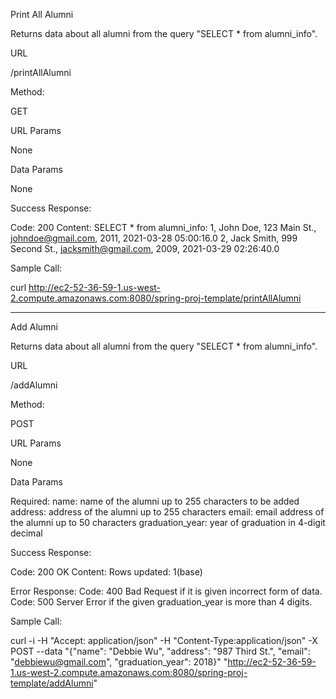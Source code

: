Print All Alumni

Returns data about all alumni from the query "SELECT * from alumni_info".

URL

/printAllAlumni

Method:

GET

URL Params

None

Data Params

None

Success Response:

Code: 200
Content: 
SELECT * from alumni_info:
1, John Doe, 123 Main St., johndoe@gmail.com, 2011, 2021-03-28 05:00:16.0
2, Jack Smith, 999 Second St., jacksmith@gmail.com, 2009, 2021-03-29 02:26:40.0

Sample Call:

curl http://ec2-52-36-59-1.us-west-2.compute.amazonaws.com:8080/spring-proj-template/printAllAlumni

-----------------------------------------------------------------------------------------------------------------------------------------------------

Add Alumni

Returns data about all alumni from the query "SELECT * from alumni_info".

URL

/addAlumni

Method:

POST

URL Params

None

Data Params

Required:
name: name of the alumni up to 255 characters to be added
address: address of the alumni up to 255 characters
email: email address of the alumni up to 50 characters
graduation_year: year of graduation in 4-digit decimal

Success Response:

Code: 200 OK
Content: 
Rows updated: 1(base)

Error Response:
Code: 400 Bad Request if it is given incorrect form of data.
Code: 500 Server Error if the given graduation_year is more than 4 digits.

Sample Call:

curl -i -H "Accept: application/json" -H "Content-Type:application/json" -X POST --data "{\"name\": \"Debbie Wu\", \"address\": \"987 Third St.\", \"email\": \"debbiewu@gmail.com\", \"graduation_year\": 2018}" "http://ec2-52-36-59-1.us-west-2.compute.amazonaws.com:8080/spring-proj-template/addAlumni"
